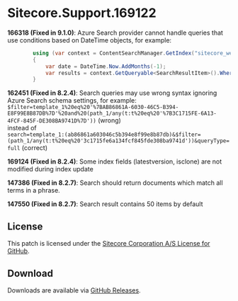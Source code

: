 # Sitecore.Support.169122
**166318 (Fixed in 9.1.0)**: Azure Search provider cannot handle queries that use conditions based on DateTime objects, for example:
```c#
        using (var context = ContentSearchManager.GetIndex("sitecore_web_index").CreateSearchContext())
        {
            var date = DateTime.Now.AddMonths(-1);
            var results = context.GetQueryable<SearchResultItem>().Where(x => x.CreatedDate >= date)       
        }
```
**162451 (Fixed in 8.2.4)**: Search queries may use wrong syntax ignoring Azure Search schema settings, for example:
`$filter=template_1%20eq%20'%7BAB86861A-6030-46C5-B394-E8F99E8B87DB%7D'%20and%20(path_1/any(t:t%20eq%20'%7B3C1715FE-6A13-4FCF-845F-DE308BA9741D%7D'))` (wrong)  
instead of  
`search=template_1:(ab86861a603046c5b394e8f99e8b87db)&$filter=(path_1/any(t:t%20eq%20'3c1715fe6a134fcf845fde308ba9741d'))&queryType=full` (correct)

**169124 (Fixed in 8.2.4)**: Some index fields (latestversion, isclone) are not modified during index update

**147386 (Fixed in 8.2.7)**: Search should return documents which match all terms in a phrase.  

**147550 (Fixed in 8.2.7)**: Search result contains 50 items by default

## License  
This patch is licensed under the [Sitecore Corporation A/S License for GitHub](https://github.com/sitecoresupport/Sitecore.Support.166318/blob/master/LICENSE).  

## Download  
Downloads are available via [GitHub Releases](https://github.com/sitecoresupport/Sitecore.Support.166318/releases).  
